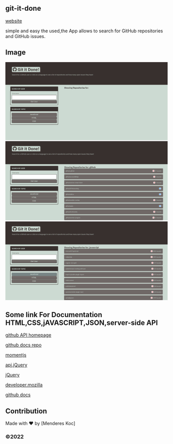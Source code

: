 ## git-it-done

[website](https://mendereskoc.github.io/git-it-done/)

 simple and easy the used,the App allows to search for GitHub repositories and GitHub issues.

## Image

![ScreenShot](/assets/images/screenshot1.png)
![ScreenShot](/assets/images/screenshot2.png)
![ScreenShot](/assets/images/screenshot3.png)

## Some link For Documentation HTML,CSS,jAVASCRIPT,JSON,server-side API 

[github API homepage](https://docs.github.com/en/rest)

[github docs repo](https://docs.github.com/en/rest/reference/repos)

[momentjs](https://momentjs.com/docs/#/manipulating/)

[api.jQuery](https://api.jqueryui.com/datepicker/#option-onClose)

[jQuery](https://api.jquery.com/append/)

[developer.mozilla](https://developer.mozilla.org/en-US/docs/Web/API/setTimeout)

[github docs](https://docs.github.com/en/rest/reference/search#search-repositories)

## Contribution

Made with ❤️ by [Menderes Koc]

### ©️2022 